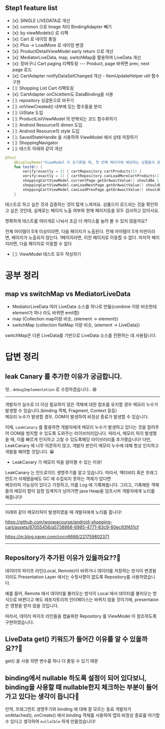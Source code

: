 ## Step1 feature list

- [x]: SINGLE LIVEDATA로 개선
- [x]: common 으로 Image 처리 BindingAdapter 빼기
- [x]: by viewModels() 로 리팩
- [x]: Cart 로 네이밍 통일
- [x]: Plus -> LoadMore 로 네이밍 변경 
- [x]: ProductDetailViewModel early return 으로 개선
- [x]: MediatorLiveData, map, switchMap을 활용하여 LiveData 개선 
- [x]: 장바구니 Cart paging 리팩토링 --- Product, page 바뀌면 prev, next page 로드
- [x]: CartAdapter notifyDataSetChanged 개선 - ItemUpdateHelper util 함수 구현
- [ ]: Shopping List Cart 리팩토링
- [x]: CartAdapter onClickItem도 DataBinding을 사용
- [ ]: repository 싱글톤으로 바꾸기
- [ ]: onViewCreated() 내부에 있는 함수들을 분리
- [ ]: UiState 도입
- [ ]: ProductListViewModel 의 반복되는 코드 함수화하기
- [ ]: Android Resource의 dimen 도입
- [ ]: Android Resource의 style 도입
- [ ]: SavedStateHandle 을 사용하여 ViewModel 에서 상태 저장하기
- [ ]: ShoppingNavigator
- [ ]: 테스트 아래와 같이 개선
```kotlin
@Test
    @DisplayName("ViewModel 이 초기화될 때, 첫 번째 페이지에 해당하는 상품들이 로드된다")
    fun test0() {
        verify(exactly = 1) { cartRepository.cartProducts(1) }
        verify(exactly = 1) { cartRepository.canLoadMoreCartProducts(1) }
        shoppingCartViewModel.currentPage.getOrAwaitValue() shouldBe 1
        shoppingCartViewModel.canLoadNextPage.getOrAwaitValue() shouldBe true
        shoppingCartViewModel.canLoadPrevPage.getOrAwaitValue() shouldBe false
    }
```
테스트로 하고 싶은 것과 검증하는 것이 많게 느껴져요.
상품드이 로드되는 것을 확인하고 싶은 것인데, 실제로는 페이지 노출 여부와 현재 페이지등을 모두 검사하고 있어서요.

명확하게 테스트를 여러개로 나눠서 조금 더 케이스를 늘려 볼 수 있지 않을까요?

전체 아이템이 5개 이상이라면, 다음 페이지가 노출된다.
전체 아이템이 5개 미만이라면, 페이지가 노출되지 않는다.
1페이지라면, 이전 페이지로 이동할 수 없다.
마지막 페이지라면, 다음 페이지로 이동할 수 없다
- [ ]: ViewModel 테스트 모두 작성하기  

# 공부 정리
## map vs switchMap vs MediatorLiveData
- MediatorLiveData 여러 LiveData 소스를 하나로 만듦(combine 이랑 비슷한데 element가 하나 라도 바뀌면 emit함)
- map (Collection map이랑 비슷, {element -> element})
- switchMap (collection flatMap 이랑 비슷, {element -> LiveData})

switchMap은 다른 LiveData를 기반으로 LiveData 소스를 전환하는 데 사용됩니다.

# 답변 정리
## leak Canary 를 추가한 이유가 궁금합니다.

엇.. `debugImplementation` 로 수정하겠습니다.. 😅

---  

개발자가 실수로 더 이상 필요하지 않은 객체에 대한 참조를 유지할 경우 메모리 누수가 발생할 수 있습니다.(binding 객체, Fragment, Context 등등)  
메모리 누수가 발생할 경우, OOM이 발생하여 비정상 종료가 발생할 수 있습니다.

이때, `LeakCanary` 를 활용하면 개발자에게 메모리 누수가 발생하고 있다는 것을 알려주어 OOM을 방지할 수 있도록 도와주는 라이브러리입니다.
따라서, 메모리 릭이 발생했을 때, 이를 빠르게 인지하고 고칠 수 있도록해당 라이브러리를 추가했습니다! 다만, LeakCanary 에 너무 의존하지 않고, 개발자 본인이 메모리 누수에 대해 항상 인지하고 개발을 해야할 것입니다. 😁

- LeakCanary 가 메모리 릭을 알아챌 수 있는 이유!

LeakCanary 는 안드로이드 생명주기를 알고 있습니다.
따라서, 액티비티 혹은 프래그먼트가 삭제됐음에도 GC 에 수집되지 못하는 객체가 있다면   
메모리릭 가능성이 있다고 가정하고, 이를 Log 에 기록해둡니다.
그리고, 기록해둔 객체들의 메모리 합이 일정 임계치가 넘어가면 java Heap을 덤프시켜 개발자에게 노티를 해줍니다!

---  

아래와 같이 메모리릭이 발생하였을 때 개발자에게 노티를 줍니다!

https://github.com/woowacourse/android-shopping-cart/assets/87055456/a5738868-6985-4771-83c9-60ec93f451cf

https://m.blog.naver.com/cncn6666/221759802371


----


## Repository가 추가된 이유가 있을까요??🤔

데이터의 파이프 라인(Local, Remote)이 바뀌거나 데이터를 저장하는 방식이 변경될지라도 Presentation Layer 에서는 수정사항이 없도록 Repository를 사용하였습니다.

예를 들어, Remote 에서 데이터를 불러오는 방식이 Local 에서 데이터를 불러오는 방식으로 바뀐다고 해도 레포지토리의 인터페이스는 바뀌지 않을 것이기에, presentaion은 영향을 받지 않을 것입니다.

따라서, 데이터 파이프 라인들을 캡슐화한 Repository 를 ViewModel 이 참조하도록 구현하였습니다.

## LiveData get() 키워드가 들어간 이유를 알 수 있을까요??🤔

get() 을 사용 하면 변수를 하나 더 줄일 수 있기 때문

## binding에서 nullable 하도록 설정이 되어 있다보니, binding을 사용할 때 nullable한지 체크하는 부분이 들어가고 있다는 생각이 듭니다🥲

만약, 프래그먼트 생명주기와 binding 에 대해 잘 모르는 동료 개발자가 onAttached(), onCreate() 에서 binding 객체를 사용하여
앱의 비정상 종료를 야기할 수 있다고 생각하여 `nullalble` 하게 만들었습니다!